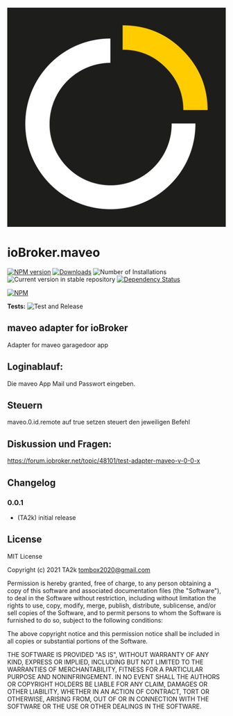 ![Logo](admin/maveo.png)
# ioBroker.maveo

[![NPM version](https://img.shields.io/npm/v/iobroker.maveo.svg)](https://www.npmjs.com/package/iobroker.maveo)
[![Downloads](https://img.shields.io/npm/dm/iobroker.maveo.svg)](https://www.npmjs.com/package/iobroker.maveo)
![Number of Installations](https://iobroker.live/badges/maveo-installed.svg)
![Current version in stable repository](https://iobroker.live/badges/maveo-stable.svg)
[![Dependency Status](https://img.shields.io/david/TA2k/iobroker.maveo.svg)](https://david-dm.org/TA2k/iobroker.maveo)

[![NPM](https://nodei.co/npm/iobroker.maveo.png?downloads=true)](https://nodei.co/npm/iobroker.maveo/)

**Tests:** ![Test and Release](https://github.com/TA2k/ioBroker.maveo/workflows/Test%20and%20Release/badge.svg)

## maveo adapter for ioBroker

Adapter for maveo garagedoor app


## Loginablauf:
Die maveo App Mail und Passwort eingeben.

## Steuern
maveo.0.id.remote auf true setzen steuert den jeweiligen Befehl

## Diskussion und Fragen:
https://forum.iobroker.net/topic/48101/test-adapter-maveo-v-0-0-x

## Changelog

### 0.0.1
* (TA2k) initial release
  
## License
MIT License

Copyright (c) 2021 TA2k <tombox2020@gmail.com>

Permission is hereby granted, free of charge, to any person obtaining a copy
of this software and associated documentation files (the "Software"), to deal
in the Software without restriction, including without limitation the rights
to use, copy, modify, merge, publish, distribute, sublicense, and/or sell
copies of the Software, and to permit persons to whom the Software is
furnished to do so, subject to the following conditions:

The above copyright notice and this permission notice shall be included in all
copies or substantial portions of the Software.

THE SOFTWARE IS PROVIDED "AS IS", WITHOUT WARRANTY OF ANY KIND, EXPRESS OR
IMPLIED, INCLUDING BUT NOT LIMITED TO THE WARRANTIES OF MERCHANTABILITY,
FITNESS FOR A PARTICULAR PURPOSE AND NONINFRINGEMENT. IN NO EVENT SHALL THE
AUTHORS OR COPYRIGHT HOLDERS BE LIABLE FOR ANY CLAIM, DAMAGES OR OTHER
LIABILITY, WHETHER IN AN ACTION OF CONTRACT, TORT OR OTHERWISE, ARISING FROM,
OUT OF OR IN CONNECTION WITH THE SOFTWARE OR THE USE OR OTHER DEALINGS IN THE
SOFTWARE.